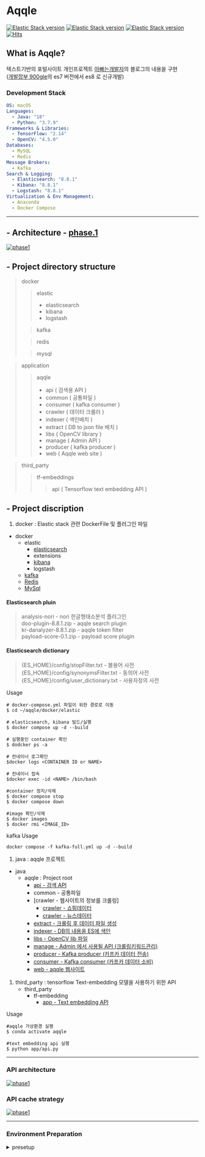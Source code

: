 # Aqqle
[![Elastic Stack version](https://img.shields.io/badge/Elasticsearch-8.8.1-00bfb3?style=flat&logo=elastic-stack)]()
[![Elastic Stack version](https://img.shields.io/badge/kibana-8.8.1-00bfb3?style=flat&logo=elastic-stack)]()
[![Elastic Stack version](https://img.shields.io/badge/logstash-8.8.1-00bfb3?style=flat&logo=elastic-stack)]()
[![Hits](https://hits.seeyoufarm.com/api/count/incr/badge.svg?url=https%3A%2F%2Fgithub.com%2Faqqle%2Faqqle&count_bg=%2379C83D&title_bg=%23555555&icon=&icon_color=%23E7E7E7&title=hits&edge_flat=false)](https://hits.seeyoufarm.com)
## What is Aqqle?
텍스트기반의 포털사이트 개인프로젝트 
[아빠는개발자](https://father-lys.tistory.com/category/Aqqle)의 블로그의 내용을 구현  
([개발잡부 900gle](https://ldh-6019.tistory.com/)의 es7 버전에서 es8 로 신규개발)  

### Development Stack

```yaml
OS: macOS
Languages:
  - Java: "18"
  - Python: "3.7.9"
Frameworks & Libraries:
  - TensorFlow: "2.14"
  - OpenCV: "4.5.0"
Databases:
  - MySQL
  - Redis
Message Brokers:
  - Kafka
Search & Logging:
  - Elasticsearch: "8.8.1"
  - Kibana: "8.8.1"
  - Logstash: "8.8.1"
Virtualization & Env Management:
  - Anaconda
  - Docker Compose
```

---

## - Architecture - [phase.1](https://father-lys.tistory.com/20)
[![phase1](https://img1.daumcdn.net/thumb/R1280x0/?scode=mtistory2&fname=https%3A%2F%2Fblog.kakaocdn.net%2Fdn%2F2jv52%2FbtsFRCYBS54%2FVihtdDGxZt889IlKghaUo0%2Fimg.png)](https://father-lys.tistory.com/53)

## - Project directory structure

> docker
> > elastic
>> -  elasticsearch
>> - kibana
>> - logstash
>
> >kafka
> 
> >redis
> 
> >mysql  

> application
> > aqqle
> > - api ( 검색용 API )
> > - common ( 공통파일 )
> > - consumer ( kafka consumer )
> > - crawler ( 데이터 크롤러 )
> > - indexer ( 색인배치 )
> > - extract ( DB to json file 배치 )
> > - libs ( OpenCV library )
> > - manage ( Admin API )
> > - producer ( kafka producer )
> > - web ( Aqqle web site )
>


> third_party
> >tf-embeddings
>>>api ( Tensorflow text embedding API )


## - Project discription

1. docker : Elastic stack 관련 DockerFile 및 플러그인 파일
* docker
    * elastic
        * [elasticsearch](https://ldh-6019.tistory.com/category/ElasticStack/Elasticsearch)
        * extensions
        * [kibana](https://ldh-6019.tistory.com/category/ElasticStack/Kibana)
        * logstash
    * [kafka](https://ldh-6019.tistory.com/category/Kafka)
    * [Redis](https://ldh-6019.tistory.com/category/Kafka)
    * [MySql](https://father-lys.tistory.com/70)

#### Elasticsearch pluin
>analysis-nori - nori 한글형태소분석 플러그인   
doo-plugin-8.8.1.zip - aqqle search plugin   
kr-danalyzer-8.8.1.zip - aqqle token filter    
payload-score-0.1.zip - payload score plugin
#### Elasticsearch dictionary
>{ES_HOME}/config/stopFilter.txt - 불용어 사전  
{ES_HOME}/config/synonymsFilter.txt - 동의어 사전  
{ES_HOME}/config/user_dictionary.txt - 사용자정의 사전


Usage
 ```
# docker-compose.yml 파일이 위한 경로로 이동 
$ cd ~/aqqle/docker/elastic    

# elasticsearch, kibana 빌드/실행   
$ docker compose up -d --build

# 실행중인 container 확인
$ dodcker ps -a
 
# 컨네이너 로그확인    
$docker logs <CONTAINER ID or NAME>

# 컨네이너 접속
$docker exec -id <NAME> /bin/bash

#container 정지/삭제  
$ docker compose stop
$ docker compose down

#image 확인/삭제
$ docker images
$ docker rmi <IMAGE_ID>
``` 

kafka Usage
```shell
docker compose -f kafka-full.yml up -d --build
```


1. java : aqqle 프로젝트
* java
    * aqqle : Project root
        * [api - 검색 API](https://father-lys.tistory.com/category/Java/API)
        * common - 공통파일
        * [crawler - 웹사이트의 정보를 크롤링]
          * [crawler - 쇼핑데이터](https://father-lys.tistory.com/22)
          * [crawler - 뉴스데이터](https://father-lys.tistory.com/22)
        * [extract - 크롤링 후 데이터 파일 생성](https://father-lys.tistory.com/category/Aqqle/EXTRACT)
        * [indexer - DB의 내용을 ES에 색인](https://father-lys.tistory.com/category/Aqqle/INDEXER)
        * [libs - OpenCV lib 파일](https://ldh-6019.tistory.com/category/OpneCV)
        * [manage - Admin 에서 사용될 API (크롤링키워드관리)](https://father-lys.tistory.com/category/Aqqle/MANAGE)
        * [producer - Kafka producer (카프카 데이터 전송)](https://ldh-6019.tistory.com/category/aqqle%20shopping/producer)
        * [consumer - Kafka consumer (카프카 데이터 소비)](https://ldh-6019.tistory.com/category/aqqle%20shopping/consumer)
        * [web - aqqle 웹사이트](https://ldh-6019.tistory.com/category/aqqle%20shopping/web)


1. third_party : tensorflow Text-embedding 모델을 사용하기 위한 API
   * third_party
     * tf-embedding
       * [app - Text embedding API](https://father-lys.tistory.com/category/Python/Text%20embeddings)

Usage
```
#aqqle 가상환경 실행
$ conda activate aqqle

#text embedding api 실행
$ python app/api.py
 ``` 
--- 

### API architecture
[![phase1](https://img1.daumcdn.net/thumb/R1280x0/?scode=mtistory2&fname=https%3A%2F%2Fblog.kakaocdn.net%2Fdn%2FbassxZ%2FbtsMB1dGamS%2FogvFCuc8mrcAIlvCKiVN10%2Fimg.png)](https://father-lys.tistory.com/160)

 
### API cache strategy
[![phase1](https://img1.daumcdn.net/thumb/R1280x0/?scode=mtistory2&fname=https%3A%2F%2Fblog.kakaocdn.net%2Fdn%2FbtPUnZ%2FbtszlGfAoQk%2Fdz18kEBgpeAkTOOQiKHFS1%2Fimg.png)](https://father-lys.tistory.com/55)

---
### Environment Preparation
<details>
  <summary>presetup</summary>

* [docker 설치](https://ldh-6019.tistory.com/10)
* [docker MySql설치](https://father-lys.tistory.com/70)
* [anaconda 설치](https://father-lys.tistory.com/136)
* [anaconda tensorflow 설치](https://ldh-6019.tistory.com/118?category=1043090)
* [docker redis 설치](https://father-lys.tistory.com/41)

</details> 